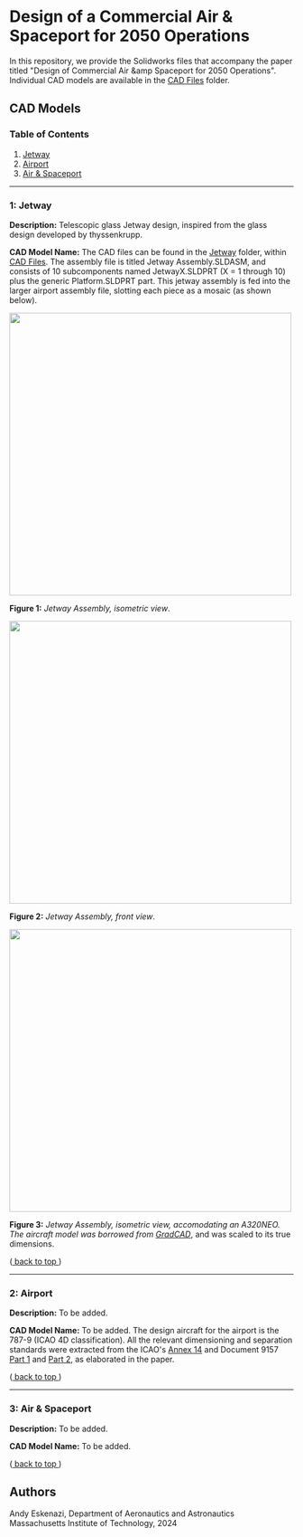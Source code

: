 # Design of a Commercial Air & Spaceport for 2050 Operations
In this repository, we provide the Solidworks files that accompany the paper titled "Design of Commercial Air &amp Spaceport for 2050 Operations". Individual CAD models are available in the [CAD Files](https://github.com/andyeske/MARTEMIS/tree/main/CAD%20Files) folder.

## CAD Models
 
### Table of Contents

1. [ Jetway ](#jetway)
2. [ Airport ](#airport)
3. [ Air & Spaceport ](#airspace)

---
<a name="jetway"></a>
### 1: Jetway

**Description:** Telescopic glass Jetway design, inspired from the glass design developed by thyssenkrupp.

**CAD Model Name:** The CAD files can be found in the [Jetway](https://github.com/andyeske/Air-and-Spaceport/tree/main/CAD%20Files/Jetway) folder, within [CAD Files](https://github.com/andyeske/MARTEMIS/tree/main/CAD%20Files). The assembly file is titled Jetway Assembly.SLDASM, and consists of 10 subcomponents named JetwayX.SLDPRT (X = 1 through 10) plus the generic Platform.SLDPRT part. This jetway assembly is fed into the larger airport assembly file, slotting each piece as a mosaic (as shown below). 

<p align="left">
<img src="https://github.com/andyeske/Air-and-Spaceport/blob/main/Sample%20Figures/Jetway%201.png" width="500"> 

**Figure 1:** _Jetway Assembly, isometric view_.
</p>

<p align="left">
<img src="https://github.com/andyeske/Air-and-Spaceport/blob/main/Sample%20Figures/Jetway%202.png" width="500"> 

**Figure 2:** _Jetway Assembly, front view_.
</p>

<p align="left">
<img src="https://github.com/andyeske/Air-and-Spaceport/blob/main/Sample%20Figures/Jeyway%203.png" width="500"> 

**Figure 3:** _Jetway Assembly, isometric view, accomodating an A320NEO. The aircraft model was borrowed from [GradCAD](https://grabcad.com/library/airbus-a320neo-1)_, and was scaled to its true dimensions.
</p>

([ back to top ](#back_to_top))

---
<a name="airport"></a>
### 2: Airport

**Description:** To be added.

**CAD Model Name:** To be added. The design aircraft for the airport is the 787-9 (ICAO 4D classification). All the relevant dimensioning and separation standards were extracted from the ICAO's [Annex 14](https://github.com/andyeske/Air-and-Spaceport/blob/main/Documents/ICAO%20Annex%2014.pdf) and Document 9157 [Part 1](https://github.com/andyeske/Air-and-Spaceport/blob/main/Documents/ICAO%20Doc%209157%20-%20Part%201.pdf) and [Part 2](https://github.com/andyeske/Air-and-Spaceport/blob/main/Documents/ICAO%20Doc%209157%20-%20Part%202.pdf), as elaborated in the paper.

([ back to top ](#back_to_top))

---
<a name="airspace"></a>
### 3: Air & Spaceport

**Description:** To be added.

**CAD Model Name:** To be added.

([ back to top ](#back_to_top))

## Authors

Andy Eskenazi, Department of Aeronautics and Astronautics <br />
Massachusetts Institute of Technology, 2024 <br />
